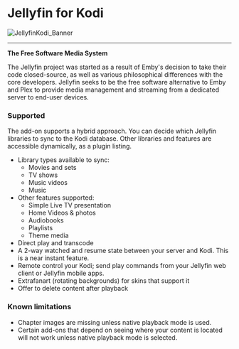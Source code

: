 # Jellyfin for Kodi

![JellyfinKodi_Banner](https://i.imgur.com/OmUbUuj.png)

___
**The Free Software Media System**

The Jellyfin project was started as a result of Emby's decision to take their code closed-source, as well as various philosophical differences with the core developers. Jellyfin seeks to be the free software alternative to Emby and Plex to provide media management and streaming from a dedicated server to end-user devices.

### Supported

The add-on supports a hybrid approach. You can decide which Jellyfin libraries to sync to the Kodi database. Other libraries and features are accessible dynamically, as a plugin listing.
- Library types available to sync:
  + Movies and sets
  + TV shows
  + Music videos
  + Music
- Other features supported:
  + Simple Live TV presentation
  + Home Videos & photos
  + Audiobooks
  + Playlists
  + Theme media
- Direct play and transcode
- A 2-way watched and resume state between your server and Kodi. This is a near instant feature.
- Remote control your Kodi; send play commands from your Jellyfin web client or Jellyfin mobile apps.
- Extrafanart (rotating backgrounds) for skins that support it
- Offer to delete content after playback


### Known limitations
- Chapter images are missing unless native playback mode is used.
- Certain add-ons that depend on seeing where your content is located will not work unless native playback mode is selected.
